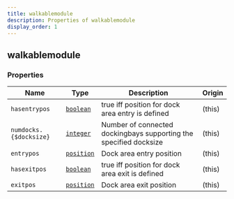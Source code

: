 ```yaml
---
title: walkablemodule
description: Properties of walkablemodule
display_order: 1
---
```


## walkablemodule

### Properties

| Name | Type | Description | Origin |
|------|------|-------------|--------|
| `hasentrypos` | [`boolean`](./boolean.md) | true iff position for dock area entry is defined | (this) |
| `numdocks.{$docksize}` | [`integer`](./integer.md) | Number of connected dockingbays supporting the specified docksize | (this) |
| `entrypos` | [`position`](./position.md) | Dock area entry position | (this) |
| `hasexitpos` | [`boolean`](./boolean.md) | true iff position for dock area exit is defined | (this) |
| `exitpos` | [`position`](./position.md) | Dock area exit position | (this) |

